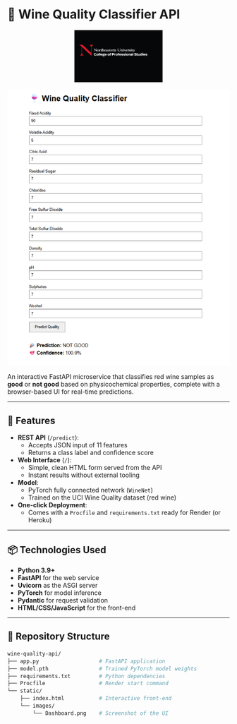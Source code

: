 # 🍷 Wine Quality Classifier API

<p align="center">
  <img src="images/northeastern-logo.png" alt="Northeastern University" width="200"/>
</p>


![Dashboard Preview](images/Dashboard.png)

An interactive FastAPI microservice that classifies red wine samples as **good** or **not good** based on physicochemical properties, complete with a browser-based UI for real-time predictions.

---

## 🚀 Features

- **REST API** (`/predict`):  
  - Accepts JSON input of 11 features  
  - Returns a class label and confidence score  
- **Web Interface** (`/`):  
  - Simple, clean HTML form served from the API  
  - Instant results without external tooling  
- **Model**:  
  - PyTorch fully connected network (`WineNet`)  
  - Trained on the UCI Wine Quality dataset (red wine)  
- **One-click Deployment**:  
  - Comes with a `Procfile` and `requirements.txt` ready for Render (or Heroku)  

---

## 📦 Technologies Used

- **Python 3.9+**  
- **FastAPI** for the web service  
- **Uvicorn** as the ASGI server  
- **PyTorch** for model inference  
- **Pydantic** for request validation  
- **HTML/CSS/JavaScript** for the front-end  

---

## 📂 Repository Structure

```bash
wine-quality-api/
├── app.py                   # FastAPI application
├── model.pth                # Trained PyTorch model weights
├── requirements.txt         # Python dependencies
├── Procfile                 # Render start command
└── static/
    ├── index.html           # Interactive front-end
    └── images/
        └── Dashboard.png    # Screenshot of the UI
